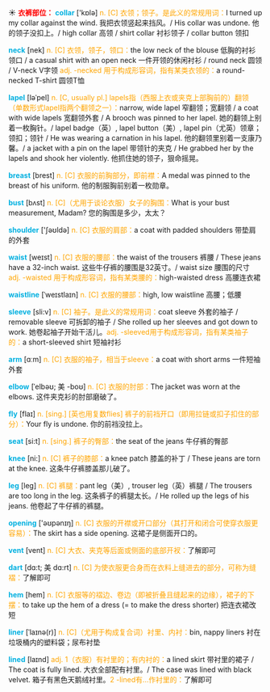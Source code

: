 ☀ <font color="red">**衣裤部位：**</font>
<font color="sky blue">**collar**</font> ['kɒlə] 
<font color="orange">n. [C] 衣领；领子。是此义的常规用词：</font>I turned up my collar against the wind. 我把衣领竖起来挡风。/ His collar was undone. 他的领子没扣上。/ high collar 高领 / shirt collar 衬衫领子 / collar button 领扣

<font color="sky blue">**neck**</font> [nek] 
<font color="orange">n. [C] 衣领，领子，领口：</font>the low neck of the blouse 低胸的衬衫领口 / a casual shirt with an open neck 一件开领的休闲衬衫 / round neck 圆领 / V-neck V字领 <font color="orange">adj. -necked 用于构成形容词，指有某类衣领的：</font>a round-necked T-shirt 圆领T恤
           
<font color="sky blue">**lapel**</font> [ləˈpel]
<font color="orange">n. [C, usually pl.] lapels指（西服上衣或夹克上部胸前的）翻领（单数形式lapel指两个翻领之一）：</font>narrow, wide lapel 窄翻领；宽翻领 / a coat with wide lapels 宽翻领外套 / A brooch was pinned to her lapel. 她的翻领上别着一枚胸针。/ lapel badge（英）, lapel button（美）, lapel pin（尤英）领章；领扣；领针 / He was wearing a carnation in his lapel. 他的翻领里别着一支康乃馨。/ a jacket with a pin on the lapel 带领针的夹克 / He grabbed her by the lapels and shook her violently. 他抓住她的领子，狠命摇晃。

<font color="sky blue">**breast**</font> [brest] 
<font color="orange">n. [C] 衣服的前胸部分，即前襟：</font>A medal was pinned to the breast of his uniform. 他的制服胸前别着一枚勋章。
           
<font color="sky blue">**bust**</font> [bʌst]
<font color="orange">n. [C]（尤用于谈论衣服）女子的胸围：</font>What is your bust measurement, Madam? 您的胸围是多少，太太？

<font color="sky blue">**shoulder**</font> ['ʃəʊldə] 
<font color="orange">n. [C] 衣服的肩部：</font>a coat with padded shoulders 带垫肩的外套

<font color="sky blue">**waist**</font> [weɪst] 
<font color="orange">n. [C] 衣服的腰部：</font>the waist of the trousers 裤腰 / These jeans have a 32-inch waist. 这些牛仔裤的腰围是32英寸。/ waist size 腰围的尺寸 <font color="orange">adj. -waisted 用于构成形容词，指有某类腰的：</font>high-waisted dress 高腰连衣裙
           
<font color="sky blue">**waistline**</font> [ˈweɪstlaɪn]
<font color="orange">n. [C] 衣服的腰部：</font>high, low waistline 高腰；低腰
 
<font color="sky blue">**sleeve**</font> [sli:v] 
<font color="orange">n. [C] 袖子。是此义的常规用词：</font>coat sleeve 外套的袖子 / removable sleeve 可拆卸的袖子 / She rolled up her sleeves and got down to work. 她卷起袖子开始干活儿。<font color="orange">adj. -sleeved用于构成形容词，指有某类袖子的：</font>a short-sleeved shirt 短袖衬衫

<font color="sky blue">**arm**</font> [ɑːm] 
<font color="orange">n. [C] 衣服的袖子，相当于sleeve：</font>a coat with short arms 一件短袖外套
           
<font color="sky blue">**elbow**</font> [ˈelbəʊ; 美 -boʊ]
<font color="orange">n. [C] 衣服的肘部：</font>The jacket was worn at the elbows. 这件夹克衫的肘部磨破了。

<font color="sky blue">**fly**</font> [flaɪ] 
<font color="orange">n. [sing.] [英也用复数flies] 裤子的前裆开口（即用拉链或扣子扣住的部分）：</font>Your fly is undone. 你的前裆没拉上。

<font color="sky blue">**seat**</font> [si:t] 
<font color="orange">n. [sing.] 裤子的臀部：</font>the seat of the jeans 牛仔裤的臀部

<font color="sky blue">**knee**</font> [ni:] 
<font color="orange">n. [C] 裤子的膝部：</font>a knee patch 膝盖的补丁 / These jeans are torn at the knee. 这条牛仔裤膝盖那儿破了。

<font color="sky blue">**leg**</font> [leɡ] 
<font color="orange">n. [C] 裤腿：</font>pant leg（美）, trouser leg（英）裤腿 / The trousers are too long in the leg. 这条裤子的裤腿太长。/ He rolled up the legs of his jeans. 他卷起了牛仔裤的裤腿。

<font color="sky blue">**opening**</font> ['əʊpənɪŋ] 
<font color="orange">n. [C] 衣服的开襟或开口部分（其打开和闭合可使穿衣服更容易）：</font>The skirt has a side opening. 这裙子是侧面开口的。
           
<font color="sky blue">**vent**</font> [vent]
<font color="orange">n. [C] 大衣、夹克等后面或侧面的底部开衩：</font>了解即可
           
<font color="sky blue">**dart**</font> [dɑ:t; 美 dɑ:rt]
<font color="orange">n. [C] 为使衣服更合身而在衣料上缝进去的部分，可称为缝褶：</font>了解即可

<font color="sky blue">**hem**</font> [hem]
<font color="orange">n. [C] 衣服等的褶边、卷边（即被折叠且缝起来的边缘），裙子的下摆：</font>to take up the hem of a dress (= to make the dress shorter) 把连衣裙改短
           
<font color="sky blue">**liner**</font> [ˈlaɪnə(r)]
<font color="orange">n. [C]（尤用于构成复合词）衬里、内衬：</font>bin, nappy liners 衬在垃圾桶内的塑料袋；尿布衬垫

<font color="sky blue">**lined**</font> [laɪnd]
<font color="orange">adj. 1（衣服）有衬里的；有内衬的：</font>a lined skirt 带衬里的裙子 / The coat is fully lined. 大衣全部配有衬里。/ The case was lined with black velvet. 箱子有黑色天鹅绒衬里。<font color="orange">2 -lined有…作衬里的：</font>了解即可
